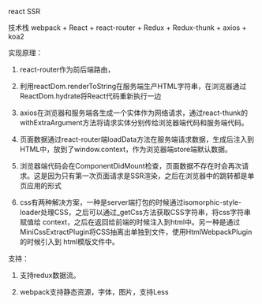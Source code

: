 
react SSR

技术栈 webpack + React + react-router + Redux + Redux-thunk + axios + koa2

实现原理：
1. react-router作为前后端路由，
    
2. 利用reactDom.renderToString在服务端生产HTML字符串，在浏览器通过ReactDom.hydrate将React代码重新执行一边
    
3. axios在浏览器和服务端各生成一个实体作为网络请求，通过react-thunk的withExtraArgument方法将请求实体分别传给浏览器端代码和服务端代码。
    
4. 页面数据通过react-router端loadData方法在服务端请求数据，生成后注入到HTML中，放到了window.context，作为浏览器端store端默认数据。

5. 浏览器端代码会在ComponentDidMount检查，页面数据不存在时会再次请求。这是因为只有第一次页面请求是SSR渲染，之后在浏览器中的跳转都是单页应用的形式

6. css有两种解决方案，一种是server端打包的时候通过isomorphic-style-loader处理CSS，之后可以通过_getCss方法获取CSS字符串，将css字符串赋值给
   context，之后在返回给前端的时候注入到html中。另一种是通过MiniCssExtractPlugin将CSS抽离出单独到文件，使用HtmlWebpackPlugin的时候引入到
   html模版文件中。
    

支持：
1. 支持redux数据流。

2. webpack支持静态资源，字体，图片，支持Less
  

